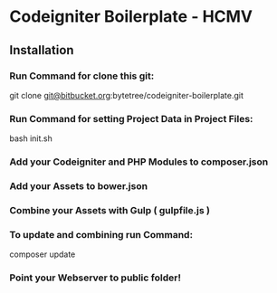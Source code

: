 # Codeigniter Boilerplate - HCMV

## Installation

### Run Command for clone this git:

git clone git@bitbucket.org:bytetree/codeigniter-boilerplate.git


### Run Command for setting Project Data in Project Files:

bash init.sh


### Add your Codeigniter and PHP Modules to composer.json
### Add your Assets to bower.json
### Combine your Assets with Gulp ( gulpfile.js )

### To update and combining run Command:

composer update

### Point your Webserver to public folder!